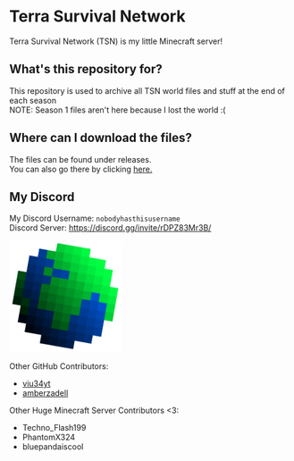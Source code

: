 # Terra Survival Network
Terra Survival Network (TSN) is my little Minecraft server! 
## What's this repository for?
This repository is used to archive all TSN world files and stuff at the end of each season\
NOTE: Season 1 files aren't here because I lost the world :(
## Where can I download the files?
The files can be found under releases.\
You can also go there by clicking [here.](https://github.com/AquaCobalt/tsnsurvival/releases/tag/Files)
## My Discord
My Discord Username: `nobodyhasthisusername`\
Discord Server: https://discord.gg/invite/rDPZ83Mr3B/

<img src="https://github.com/AquaCobalt/tsnsurvival/blob/main/logo.jpg?raw=true" alt="alt text" width="200"/>

Other GitHub Contributors:
* [viu34yt](https://github.com/viu34yt)
* [amberzadell](https://github.com/amberzadell)

Other Huge Minecraft Server Contributors <3:
* Techno_Flash199
* PhantomX324
* bluepandaiscool
